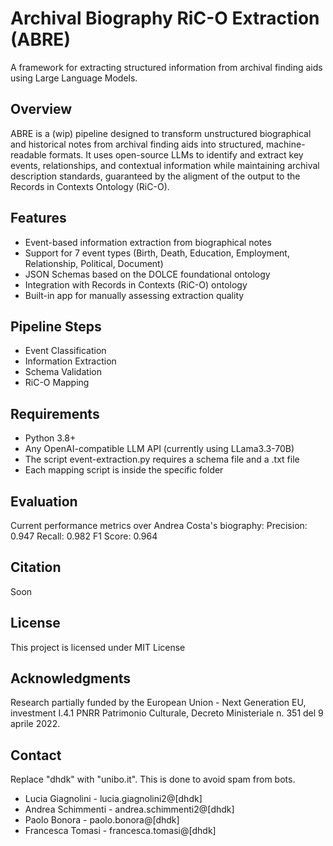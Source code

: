 # Archival Biography RiC-O Extraction (ABRE)
A framework for extracting structured information from archival finding aids using Large Language Models.
## Overview
ABRE is a (wip) pipeline designed to transform unstructured biographical and historical notes from archival finding aids into structured, machine-readable formats. It uses open-source LLMs to identify and extract key events, relationships, and contextual information while maintaining archival description standards, guaranteed by the aligment of the output to the Records in Contexts Ontology (RiC-O).
## Features

- Event-based information extraction from biographical notes
- Support for 7 event types (Birth, Death, Education, Employment, Relationship, Political, Document)
- JSON Schemas based on the DOLCE foundational ontology
- Integration with Records in Contexts (RiC-O) ontology
- Built-in app for manually assessing extraction quality

## Pipeline Steps
- Event Classification
- Information Extraction
- Schema Validation
- RiC-O Mapping

## Requirements
- Python 3.8+
- Any OpenAI-compatible LLM API (currently using LLama3.3-70B)
- The script event-extraction.py requires a schema file and a .txt file
- Each mapping script is inside the specific folder   

## Evaluation
Current performance metrics over Andrea Costa's biography:
Precision: 0.947
Recall: 0.982
F1 Score: 0.964

## Citation
Soon

## License
This project is licensed under MIT License
## Acknowledgments
Research partially funded by the European Union - Next Generation EU, investment I.4.1 PNRR Patrimonio Culturale, Decreto Ministeriale n. 351 del 9 aprile 2022.
## Contact
Replace "dhdk" with "unibo.it". This is done to avoid spam from bots. 
- Lucia Giagnolini - lucia.giagnolini2@[dhdk]
- Andrea Schimmenti - andrea.schimmenti2@[dhdk]
- Paolo Bonora - paolo.bonora@[dhdk]
- Francesca Tomasi - francesca.tomasi@[dhdk]
